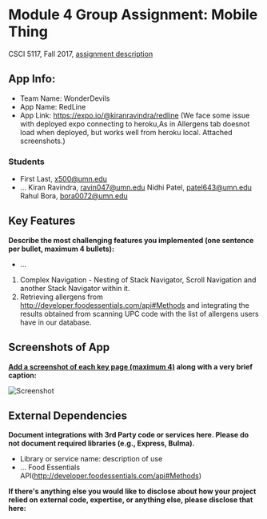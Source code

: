 
# Module 4 Group Assignment: Mobile Thing

CSCI 5117, Fall 2017, [assignment description](https://docs.google.com/document/d/1lYgnikooJgHZmLtAzKe1yTFgR7Czz9MGSXuQzl-s3R0)

## App Info:

* Team Name: WonderDevils
* App Name: RedLine
* App Link: https://expo.io/@kiranravindra/redline 
(We face some issue with deployed expo connecting to heroku,As in Allergens tab doesnot load when deployed, but works well from heroku local. Attached screenshots.)

### Students

* First Last, x500@umn.edu
* ...
Kiran Ravindra, ravin047@umn.edu
Nidhi Patel, patel643@umn.edu
Rahul Bora, bora0072@umn.edu

## Key Features

**Describe the most challenging features you implemented
(one sentence per bullet, maximum 4 bullets):**

* ...
1. Complex Navigation - Nesting of Stack Navigator, Scroll Navigation and another Stack Navigator within it. 
2. Retrieving allergens from http://developer.foodessentials.com/api#Methods and integrating the results obtained from scanning UPC code with the list of allergens users have in our database. 


## Screenshots of App

**[Add a screenshot of each key page (maximum 4)](https://stackoverflow.com/questions/10189356/how-to-add-screenshot-to-readmes-in-github-repository)
along with a very brief caption:**

![Screenshot](https://github.com/umn-5117-f17/module-4-group-assignment-wonderdevils/blob/master/mobile/archive/about.PNG)



## External Dependencies

**Document integrations with 3rd Party code or services here.
Please do not document required libraries (e.g., Express, Bulma).**

* Library or service name: description of use
* ...
Food Essentials API(http://developer.foodessentials.com/api#Methods)

**If there's anything else you would like to disclose about how your project
relied on external code, expertise, or anything else, please disclose that
here:**

